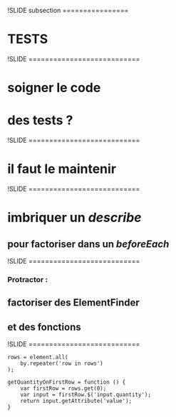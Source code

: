 !SLIDE subsection ================

# TESTS


!SLIDE ===========================

# soigner le code
# des tests ?


!SLIDE ===========================

# il faut le maintenir


!SLIDE ===========================

# imbriquer un _describe_
## pour factoriser dans un _beforeEach_


!SLIDE ===========================

### Protractor :
## factoriser des ElementFinder
## et des fonctions


!SLIDE ===========================

    rows = element.all(
        by.repeater('row in rows')
    );

    getQuantityOnFirstRow = function () {
        var firstRow = rows.get(0);
        var input = firstRow.$('input.quantity');
        return input.getAttribute('value');
    }


